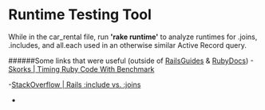 # Runtime Testing Tool
While in the car_rental file, run **'rake runtime'** to analyze runtimes for .joins, .includes, and all.each used in an otherwise similar Active Record query.





######Some links that were useful (outside of [RailsGuides](http://guides.rubyonrails.org/) & [RubyDocs](http://ruby-doc.org/))
-[Skorks | Timing Ruby Code With Benchmark](http://www.skorks.com/2010/03/timing-ruby-code-it-is-easy-with-benchmark/)

-[StackOverflow | Rails :include vs. :joins](http://stackoverflow.com/questions/1208636/rails-include-vs-joins)


-
